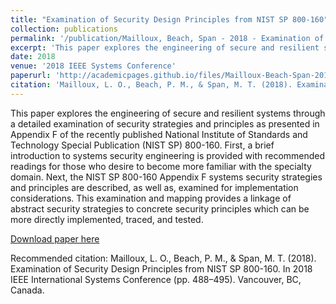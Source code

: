 ```yaml
---
title: "Examination of Security Design Principles from NIST SP 800-160"
collection: publications
permalink: '/publication/Mailloux, Beach, Span - 2018 - Examination of Security Design Principles from NIST SP 800-160'
excerpt: 'This paper explores the engineering of secure and resilient systems through a detailed examination of security strategies and principles as presented in Appendix F of the recently published National Institute of Standards and Technology Special Publication (NIST SP) 800-160. First, a brief introduction to systems security engineering is provided with recommended readings for those who desire to become more familiar with the specialty domain. Next, the NIST SP 800-160 Appendix F systems security strategies and principles are described, as well as, examined for implementation considerations. This examination and mapping provides a linkage of abstract security strategies to concrete security principles which can be more directly implemented, traced, and tested.'
date: 2018
venue: '2018 IEEE Systems Conference'
paperurl: 'http://academicpages.github.io/files/Mailloux-Beach-Span-2018-Examination-of-Security-Design-Principles-from-NIST-SP-800-160.pdf'
citation: 'Mailloux, L. O., Beach, P. M., & Span, M. T. (2018). Examination of Security Design Principles from NIST SP 800-160. In 2018 IEEE International Systems Conference (pp. 488–495). Vancouver, BC, Canada.'
---
```

This paper explores the engineering of secure and resilient systems through a detailed examination of security strategies and principles as presented in Appendix F of the recently published National Institute of Standards and Technology Special Publication (NIST SP) 800-160. First, a brief introduction to systems security engineering is provided with recommended readings for those who desire to become more familiar with the specialty domain. Next, the NIST SP 800-160 Appendix F systems security strategies and principles are described, as well as, examined for implementation considerations. This examination and mapping provides a linkage of abstract security strategies to concrete security principles which can be more directly implemented, traced, and tested.

[Download paper here](http://academicpages.github.io/files/Mailloux-Beach-Span-2018-Examination-of-Security-Design-Principles-from-NIST-SP-800-160.pdf)

Recommended citation: Mailloux, L. O., Beach, P. M., & Span, M. T. (2018). Examination of Security Design Principles from NIST SP 800-160. In 2018 IEEE International Systems Conference (pp. 488–495). Vancouver, BC, Canada.